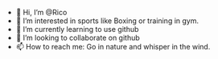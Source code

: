 - 👋 Hi, I’m @Rico
- 👀 I’m interested in sports like Boxing or training in gym.
- 🌱 I’m currently learning to use github
- 💞️ I’m looking to collaborate on github
- 📫 How to reach me: Go in nature and whisper in the wind.

<!---
rlegner/rlegner is a ✨ special ✨ repository because its `README.md` (this file) appears on your GitHub profile.
You can click the Preview link to take a look at your changes.
--->
